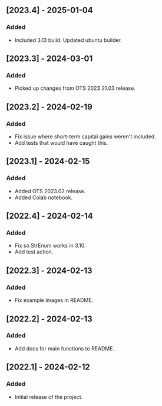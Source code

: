 ## [2023.4] - 2025-01-04
### Added
- Included 3.13 build. Updated ubuntu builder.

## [2023.3] - 2024-03-01
### Added
- Picked up changes from OTS 2023 21.03 release.

## [2023.2] - 2024-02-19
### Added
- Fix issue where short-term capital gains weren't included.
- Add tests that would have caught this.

## [2023.1] - 2024-02-15
### Added
- Added OTS 2023.02 release.
- Added Colab notebook.

## [2022.4] - 2024-02-14
### Added
- Fix so StrEnum works in 3.10.
- Add test action.

## [2022.3] - 2024-02-13
### Added
- Fix example images in README.

## [2022.2] - 2024-02-13
### Added
- Add docs for main functions to README.

## [2022.1] - 2024-02-12
### Added
- Initial release of the project.
